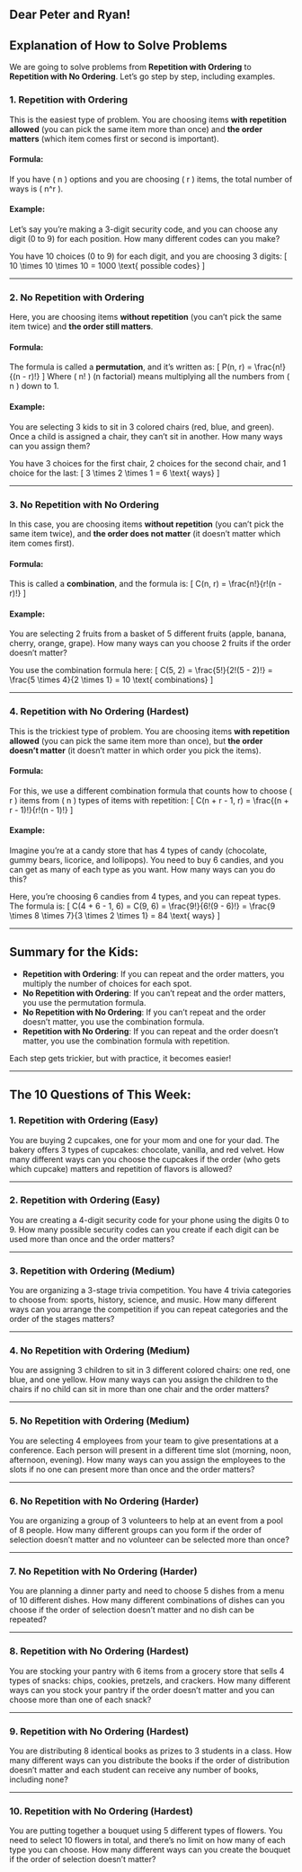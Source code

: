 ## Dear Peter and Ryan!
## Explanation of How to Solve Problems

We are going to solve problems from **Repetition with Ordering** to **Repetition with No Ordering**. Let’s go step by step, including examples.

### 1. **Repetition with Ordering**
This is the easiest type of problem. You are choosing items **with repetition allowed** (you can pick the same item more than once) and **the order matters** (which item comes first or second is important).

#### Formula:
If you have \( n \) options and you are choosing \( r \) items, the total number of ways is \( n^r \).

#### Example:
Let’s say you’re making a 3-digit security code, and you can choose any digit (0 to 9) for each position. How many different codes can you make?

You have 10 choices (0 to 9) for each digit, and you are choosing 3 digits:
\[
10 \times 10 \times 10 = 1000 \text{ possible codes}
\]

---

### 2. **No Repetition with Ordering**
Here, you are choosing items **without repetition** (you can’t pick the same item twice) and **the order still matters**.

#### Formula:
The formula is called a **permutation**, and it’s written as:
\[
P(n, r) = \frac{n!}{(n - r)!}
\]
Where \( n! \) (n factorial) means multiplying all the numbers from \( n \) down to 1.

#### Example:
You are selecting 3 kids to sit in 3 colored chairs (red, blue, and green). Once a child is assigned a chair, they can’t sit in another. How many ways can you assign them?

You have 3 choices for the first chair, 2 choices for the second chair, and 1 choice for the last:
\[
3 \times 2 \times 1 = 6 \text{ ways}
\]

---

### 3. **No Repetition with No Ordering**
In this case, you are choosing items **without repetition** (you can’t pick the same item twice), and **the order does not matter** (it doesn’t matter which item comes first).

#### Formula:
This is called a **combination**, and the formula is:
\[
C(n, r) = \frac{n!}{r!(n - r)!}
\]

#### Example:
You are selecting 2 fruits from a basket of 5 different fruits (apple, banana, cherry, orange, grape). How many ways can you choose 2 fruits if the order doesn’t matter?

You use the combination formula here:
\[
C(5, 2) = \frac{5!}{2!(5 - 2)!} = \frac{5 \times 4}{2 \times 1} = 10 \text{ combinations}
\]

---

### 4. **Repetition with No Ordering (Hardest)**
This is the trickiest type of problem. You are choosing items **with repetition allowed** (you can pick the same item more than once), but **the order doesn’t matter** (it doesn’t matter in which order you pick the items).

#### Formula:
For this, we use a different combination formula that counts how to choose \( r \) items from \( n \) types of items with repetition:
\[
C(n + r - 1, r) = \frac{(n + r - 1)!}{r!(n - 1)!}
\]

#### Example:
Imagine you’re at a candy store that has 4 types of candy (chocolate, gummy bears, licorice, and lollipops). You need to buy 6 candies, and you can get as many of each type as you want. How many ways can you do this?

Here, you’re choosing 6 candies from 4 types, and you can repeat types. The formula is:
\[
C(4 + 6 - 1, 6) = C(9, 6) = \frac{9!}{6!(9 - 6)!} = \frac{9 \times 8 \times 7}{3 \times 2 \times 1} = 84 \text{ ways}
\]

---

## Summary for the Kids:
- **Repetition with Ordering**: If you can repeat and the order matters, you multiply the number of choices for each spot.
- **No Repetition with Ordering**: If you can’t repeat and the order matters, you use the permutation formula.
- **No Repetition with No Ordering**: If you can’t repeat and the order doesn’t matter, you use the combination formula.
- **Repetition with No Ordering**: If you can repeat and the order doesn’t matter, you use the combination formula with repetition.

Each step gets trickier, but with practice, it becomes easier!

---

## The 10 Questions of This Week:

### 1. **Repetition with Ordering (Easy)**
You are buying 2 cupcakes, one for your mom and one for your dad. The bakery offers 3 types of cupcakes: chocolate, vanilla, and red velvet. How many different ways can you choose the cupcakes if the order (who gets which cupcake) matters and repetition of flavors is allowed?

---

### 2. **Repetition with Ordering (Easy)**
You are creating a 4-digit security code for your phone using the digits 0 to 9. How many possible security codes can you create if each digit can be used more than once and the order matters?

---

### 3. **Repetition with Ordering (Medium)**
You are organizing a 3-stage trivia competition. You have 4 trivia categories to choose from: sports, history, science, and music. How many different ways can you arrange the competition if you can repeat categories and the order of the stages matters?

---

### 4. **No Repetition with Ordering (Medium)**
You are assigning 3 children to sit in 3 different colored chairs: one red, one blue, and one yellow. How many ways can you assign the children to the chairs if no child can sit in more than one chair and the order matters?

---

### 5. **No Repetition with Ordering (Medium)**
You are selecting 4 employees from your team to give presentations at a conference. Each person will present in a different time slot (morning, noon, afternoon, evening). How many ways can you assign the employees to the slots if no one can present more than once and the order matters?

---

### 6. **No Repetition with No Ordering (Harder)**
You are organizing a group of 3 volunteers to help at an event from a pool of 8 people. How many different groups can you form if the order of selection doesn’t matter and no volunteer can be selected more than once?

---

### 7. **No Repetition with No Ordering (Harder)**
You are planning a dinner party and need to choose 5 dishes from a menu of 10 different dishes. How many different combinations of dishes can you choose if the order of selection doesn’t matter and no dish can be repeated?

---

### 8. **Repetition with No Ordering (Hardest)**
You are stocking your pantry with 6 items from a grocery store that sells 4 types of snacks: chips, cookies, pretzels, and crackers. How many different ways can you stock your pantry if the order doesn’t matter and you can choose more than one of each snack?

---

### 9. **Repetition with No Ordering (Hardest)**
You are distributing 8 identical books as prizes to 3 students in a class. How many different ways can you distribute the books if the order of distribution doesn’t matter and each student can receive any number of books, including none?

---

### 10. **Repetition with No Ordering (Hardest)**
You are putting together a bouquet using 5 different types of flowers. You need to select 10 flowers in total, and there’s no limit on how many of each type you can choose. How many different ways can you create the bouquet if the order of selection doesn’t matter?
